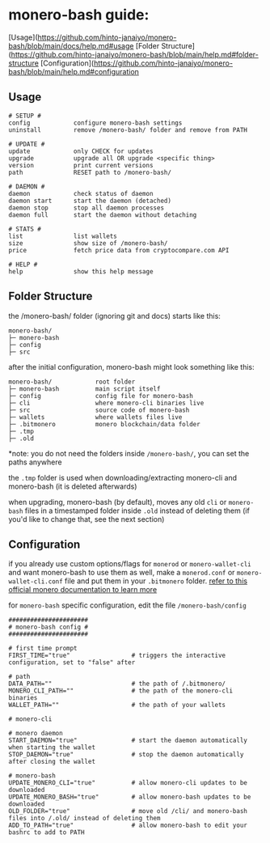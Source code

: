# monero-bash guide:
[Usage](https://github.com/hinto-janaiyo/monero-bash/blob/main/docs/help.md#usage
[Folder Structure](https://github.com/hinto-janaiyo/monero-bash/blob/main/help.md#folder-structure
[Configuration](https://github.com/hinto-janaiyo/monero-bash/blob/main/help.md#configuration


## Usage
```
# SETUP #
config            configure monero-bash settings
uninstall         remove /monero-bash/ folder and remove from PATH

# UPDATE #
update            only CHECK for updates
upgrade           upgrade all OR upgrade <specific thing>
version           print current versions
path              RESET path to /monero-bash/

# DAEMON #
daemon            check status of daemon
daemon start      start the daemon (detached)
daemon stop       stop all daemon processes
daemon full       start the daemon without detaching

# STATS #
list              list wallets
size              show size of /monero-bash/
price             fetch price data from cryptocompare.com API

# HELP #
help              show this help message
```


## Folder Structure
the /monero-bash/ folder (ignoring git and docs) starts like this:
```
monero-bash/
├─ monero-bash
├─ config
├─ src
```
after the initial configuration, monero-bash might look something like this:

```
monero-bash/            root folder
├─ monero-bash          main script itself
├─ config               config file for monero-bash
├─ cli                  where monero-cli binaries live
├─ src                  source code of monero-bash
├─ wallets              where wallets files live
├─ .bitmonero           monero blockchain/data folder
├─ .tmp
├─ .old
```
*note: you do not need the folders inside `/monero-bash/`, you can set the paths anywhere

the `.tmp` folder is used when downloading/extracting monero-cli and monero-bash (it is deleted afterwards)

when upgrading, monero-bash (by default), moves any old `cli` or `monero-bash` files in a timestamped folder inside `.old` instead of deleting them (if you'd like to change that, see the next section)


## Configuration
if you already use custom options/flags for `monerod` or `monero-wallet-cli` and want monero-bash to use them as well, make a `monerod.conf` or `monero-wallet-cli.conf` file and put them in your `.bitmonero` folder. [refer to this official monero documentation to learn more](https://monerodocs.org/interacting/monero-config-file)

for `monero-bash` specific configuration, edit the file `/monero-bash/config`
```
######################
# monero-bash config #
######################

# first time prompt
FIRST_TIME="true"                 # triggers the interactive configuration, set to "false" after

# path
DATA_PATH=""                      # the path of /.bitmonero/      
MONERO_CLI_PATH=""                # the path of the monero-cli binaries
WALLET_PATH=""                    # the path of your wallets

# monero-cli

# monero daemon
START_DAEMON="true"               # start the daemon automatically when starting the wallet
STOP_DAEMON="true"                # stop the daemon automatically after closing the wallet

# monero-bash
UPDATE_MONERO_CLI="true"          # allow monero-cli updates to be downloaded
UPDATE_MONERO_BASH="true"         # allow monero-bash updates to be downloaded
OLD_FOLDER="true"                 # move old /cli/ and monero-bash files into /.old/ instead of deleting them
ADD_TO_PATH="true"                # allow monero-bash to edit your bashrc to add to PATH
```
